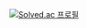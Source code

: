 [![Solved.ac
프로필](http://mazassumnida.wtf/api/v2/generate_badge?boj=kyh5037)](https://solved.ac/kyh5037) 

<!--
**kyh5037/kyh5037** is a ✨ _special_ ✨ repository because its `README.md` (this file) appears on your GitHub profile.

Here are some ideas to get you started:

- 🔭 I’m currently working on ...
- 🌱 I’m currently learning ...
- 👯 I’m looking to collaborate on ...
- 🤔 I’m looking for help with ...
- 💬 Ask me about ...
- 📫 How to reach me: ...
- 😄 Pronouns: ...
- ⚡ Fun fact: ...
-->
